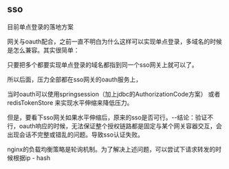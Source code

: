 ## sso

目前单点登录的落地方案

网关与oauth配合，之前一直不明白为什么这样可以实现单点登录，多域名的时候是怎么兼容。其实很简单：

只要把多个都要实现单点登录的域名都指到同一个sso网关上就可以了。

所以后面，压力全部都在sso网关的oauth服务上，

当时oauth可以使用springsession（加上jdbc的AuthorizationCode方案） 或者redisTokenStore 来实现水平伸缩来降低压力。

但是，要看下sso网关如果水平伸缩后，原来的sso是否可行。--结论：验证不行，oauth响应的时候，无法保证整个授权链路都是固定与某个网关容器交互，会出现会话不完整或错乱的问题。导致sso认证失败。

nginx的负载均衡策略是轮询机制。为了解决上述问题，可以尝试下请求转发的时候根据ip - hash 





